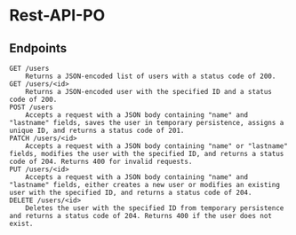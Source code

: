 # Rest-API-PO


## Endpoints
    GET /users
        Returns a JSON-encoded list of users with a status code of 200.
    GET /users/<id>
        Returns a JSON-encoded user with the specified ID and a status code of 200.
    POST /users
        Accepts a request with a JSON body containing "name" and "lastname" fields, saves the user in temporary persistence, assigns a unique ID, and returns a status code of 201.
    PATCH /users/<id>
        Accepts a request with a JSON body containing "name" or "lastname" fields, modifies the user with the specified ID, and returns a status code of 204. Returns 400 for invalid requests.
    PUT /users/<id>
        Accepts a request with a JSON body containing "name" and "lastname" fields, either creates a new user or modifies an existing user with the specified ID, and returns a status code of 204.
    DELETE /users/<id>
        Deletes the user with the specified ID from temporary persistence and returns a status code of 204. Returns 400 if the user does not exist.
